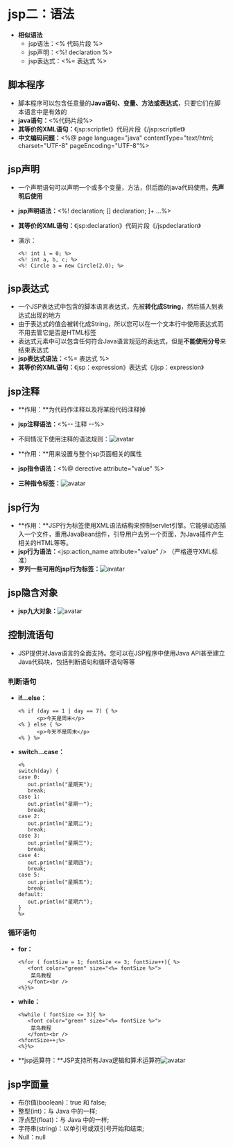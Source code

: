# jsp二：语法

* **相似语法**
  * jsp语法：<% 代码片段 %>
  * jsp声明：<%! declaration %>
  * jsp表达式：<%= 表达式 %>

## 脚本程序

* 脚本程序可以包含任意量的**Java语句、变量、方法或表达式**，只要它们在脚本语言中是有效的
* **java语句：**<%代码片段%>
* **其等价的XML语句：**《jsp:scriptlet》代码片段《/jsp:scriptlet》
* **中文编码问题：**<%@ page language="java" contentType="text/html;  charset="UTF-8"  pageEncoding="UTF-8"%>

## jsp声明

* 一个声明语句可以声明一个或多个变量，方法，供后面的java代码使用。**先声明后使用**

* **jsp声明语法：**<%! declaration;  []  declaration; ]+ ...%>

* **其等价的XML语句：**《jsp:declaration》代码片段《/jspdeclaration》

* 演示：

  ```
  <%! int i = 0; %> 
  <%! int a, b, c; %> 
  <%! Circle a = new Circle(2.0); %> 
  ```

## jsp表达式

* 一个JSP表达式中包含的脚本语言表达式，先被**转化成String**，然后插入到表达式出现的地方
* 由于表达式的值会被转化成String，所以您可以在一个文本行中使用表达式而不用去管它是否是HTML标签
* 表达式元素中可以包含任何符合Java语言规范的表达式，但是**不能使用分号**来结束表达式
* **jsp表达式语法：**<%= 表达式 %>
* **其等价的XML语句：**《jsp：expression》表达式《/jsp：expression》

## jsp注释

* **作用：**为代码作注释以及将某段代码注释掉
* **jsp注释语法：**<%-- 注释 --%>
* 不同情况下使用注释的语法规则：![avatar](图片引入\1582722906035.png)

* **作用：**用来设置与整个jsp页面相关的属性
* **jsp指令语法：**<%@ derective attribute="value" %>
* **三种指令标签：**![avatar](图片引入\QQ截图20200227132723.png)

## jsp行为

* **作用：**JSP行为标签使用XML语法结构来控制servlet引擎。它能够动态插入一个文件，重用JavaBean组件，引导用户去另一个页面，为Java插件产生相关的HTML等等。
* **jsp行为语法：**<jsp:action_name attribute="value" /> （严格遵守XML标准）
* **罗列一些可用的jsp行为标签：**![avatar](图片引入\1582723291535.png)

## jsp隐含对象

* **jsp九大对象：**![avatar](图片引入\1582723363082.png)

## 控制流语句

* JSP提供对Java语言的全面支持。您可以在JSP程序中使用Java API甚至建立Java代码块，包括判断语句和循环语句等等

### 判断语句

* **if...else：**

  ```
  <% if (day == 1 | day == 7) { %>
        <p>今天是周末</p>
  <% } else { %>
        <p>今天不是周末</p>
  <% } %>
  ```

* **switch…case：**

  ```
  <% 
  switch(day) {
  case 0:
     out.println("星期天");
     break;
  case 1:
     out.println("星期一");
     break;
  case 2:
     out.println("星期二");
     break;
  case 3:
     out.println("星期三");
     break;
  case 4:
     out.println("星期四");
     break;
  case 5:
     out.println("星期五");
     break;
  default:
     out.println("星期六");
  }
  %>
  ```

### 循环语句

* **for：**

  ```
  <%for ( fontSize = 1; fontSize <= 3; fontSize++){ %>
     <font color="green" size="<%= fontSize %>">
      菜鸟教程
     </font><br />
  <%}%>
  ```

* **while：**

  ```
  <%while ( fontSize <= 3){ %>
     <font color="green" size="<%= fontSize %>">
      菜鸟教程
     </font><br />
  <%fontSize++;%>
  <%}%>
  ```

* **jsp运算符：**JSP支持所有Java逻辑和算术运算符![avatar](图片引入\1582724042440.png)

## jsp字面量

- 布尔值(boolean)：true 和 false;
- 整型(int)：与 Java 中的一样;
- 浮点型(float)：与 Java 中的一样;
- 字符串(string)：以单引号或双引号开始和结束;
- Null：null